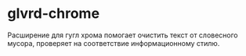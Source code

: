 # glvrd-chrome
Расширение для гугл хрома помогает очистить текст от словесного мусора, проверяет на соответствие информационному стилю.
